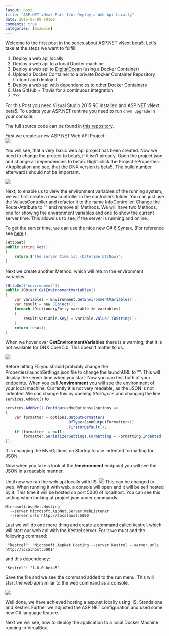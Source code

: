 ```yaml
---
layout: post
title: "ASP.NET vNext Part 1/n: Deploy a Web Api Locally"
date: 2015-07-09 +0100
comments: true
categories: [example]
---
```


Welcome to the first post in the series about ASP.NET vNext beta5.
Let's take at the steps we want to fulfill:

  1. Deploy a web api locally
  2. Deploy a web api to a local Docker machine
  3. Deploy a web api to [DigitalOcean](https://www.digitalocean.com/) (using a Docker Container)
  4. Upload a Docker Container to a private Docker Container Repository (Tutum) and deploy it
  5. Deploy a web api with dependencies to other Docker Containers
  6. Use GitHub + Travis for a continuous integration
  7. ???
  
For this Post you need Visual Studio 2015 RC installed and ASP.NET vNext beta5.
To update your ASP.NET runtime you need to run ```dnvm upgrade``` in your console.
  
The full source code can be found in [this repository](https://github.com/Phmager/ASP.NET-Deployment-Example).
  
First we create a new ASP.NET Web API Project:    
![](https://cloud.githubusercontent.com/assets/9350951/8603897/49825d94-267b-11e5-9321-31725e3fe7df.png)

You will see, that a very basic web api project has been created. 
Now we need to change the project to beta5, if it isn't already. 
Open the project.json and change all dependencies to beta5.
Right-click the Project->Properties->Application and see, that the DNX version is beta5.
The build number afterwards should not be important.

![](https://cloud.githubusercontent.com/assets/9350951/8604165/0f25e54c-267d-11e5-8c18-0f2b98924176.png)

Next, to enable us to view the environment variables of the running system, we will first create a new controller in the controllers folder.
You can just use the ValuesController and refactor it to the name InfoController. Change the Route-Attribute to "" and remove all Methods.
We will have two Methods, one for showing the environment variables and one to show the current server time.
This allows us to see, if the server is running and online.

To get the server time, we can use the nice new C# 6 Syntax. (For reference see [here](https://github.com/dotnet/roslyn/wiki/New-Language-Features-in-C%23-6).)

```csharp
[HttpGet]
public string Get()
{
    return $"The server time is: {DateTime.UtcNow}";
}
```

Next we create another Method, which will return the environment variables.

```csharp
[HttpGet("environment")]
public JObject GetEnvironmentVariables()
{
    var variables = Environment.GetEnvironmentVariables();
    var result = new JObject();
    foreach (DictionaryEntry variable in variables)
    {
        result[variable.Key] = variable.Value?.ToString();
    }
    return result;
}
```

When we hover over **GetEnvironmentVariables** there is a warning, that it is not available for DNX Core 5.0. 
This doesn't matter to us.

![](https://cloud.githubusercontent.com/assets/9350951/8604388/97e0a5a6-267e-11e5-990b-504f37694185.png)

Before hitting F5 you should probably change the Properties/launchSettings.json file to change the launchURL to "". 
This will display the server time when you start.
Now you can test both of your endpoints.
When you call **/environment** you will see the environment of your local machine. 
Currently it is not very readable, as the JSON is not indented.
We can change this by opening *Startup.cs* and changing the line `services.AddMvc()` to

```csharp
services.AddMvc().Configure<MvcOptions>(options =>
{
    var formatter = options.OutputFormatters
                           .OfType<JsonOutputFormatter>()
                           .FirstOrDefault();
    if (formatter != null)
        formatter.SerializerSettings.Formatting = Formatting.Indented;
});
```
It is changing the MvcOptions on Startup to use indented formatting for JSON.

Now when you take a look at the **/environment** endpoint you will see the JSON in a readable manner.

Until now we ran the web api locally with IIS:
![](https://cloud.githubusercontent.com/assets/9350951/8604691/6e73edca-2680-11e5-8f27-ec413fb73d54.png)
This can be changed to web. 
When running it with web, a console will open and it will be self hosted by it. 
This time it will be hosted on port 5000 of localhost.
You can see this setting when looking at project.json under commands:

```
Microsoft.AspNet.Hosting 
  --server Microsoft.AspNet.Server.WebListener 
  --server.urls http://localhost:5000
```

Last we will do one more thing and create a command called kestrel, which will start our web api with the Kestrel server.
For it we must add the following command:

```
 "kestrel": "Microsoft.AspNet.Hosting --server Kestrel --server.urls http://localhost:5001"
```

and this dependency:

```
"Kestrel": "1.0.0-beta5"
```
 
Save the file and we see the command added to the run menu. This will start the web api similar to the web command as a console.
 
![](https://cloud.githubusercontent.com/assets/9350951/8604866/7d29b970-2681-11e5-852f-edcb938c434a.png)

Well done, we have achieved hosting a asp.net locally using IIS, Standalone and Kestrel.
Further we adjusted the ASP.NET configuration and used some new C# language feature.

Next we will see, how to deploy the application to a local Docker Machine running in VirualBox.